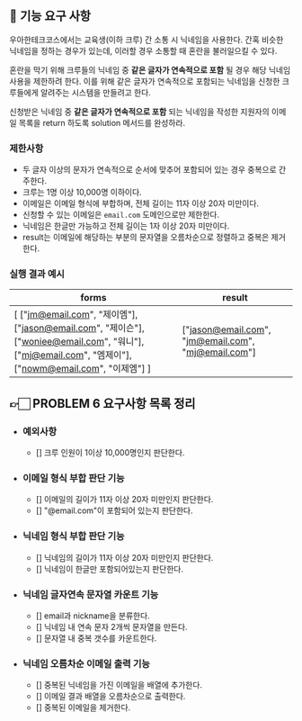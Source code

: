 ## 🚀 기능 요구 사항

우아한테크코스에서는 교육생(이하 크루) 간 소통 시 닉네임을 사용한다. 간혹 비슷한 닉네임을 정하는 경우가 있는데, 이러할 경우 소통할 때 혼란을 불러일으킬 수 있다.

혼란을 막기 위해 크루들의 닉네임 중 **같은 글자가 연속적으로 포함** 될 경우 해당 닉네임 사용을 제한하려 한다. 이를 위해 같은 글자가 연속적으로 포함되는 닉네임을 신청한 크루들에게 알려주는 시스템을 만들려고 한다.


신청받은 닉네임 중 **같은 글자가 연속적으로 포함** 되는 닉네임을 작성한 지원자의 이메일 목록을 return 하도록 solution 메서드를 완성하라.

### 제한사항

- 두 글자 이상의 문자가 연속적으로 순서에 맞추어 포함되어 있는 경우 중복으로 간주한다.
- 크루는 1명 이상 10,000명 이하이다.
- 이메일은 이메일 형식에 부합하며, 전체 길이는 11자 이상 20자 미만이다.
- 신청할 수 있는 이메일은 `email.com` 도메인으로만 제한한다.
- 닉네임은 한글만 가능하고 전체 길이는 1자 이상 20자 미만이다.
- result는 이메일에 해당하는 부분의 문자열을 오름차순으로 정렬하고 중복은 제거한다.

### 실행 결과 예시

| forms | result |
| --- | --- |
| [ ["jm@email.com", "제이엠"], ["jason@email.com", "제이슨"], ["woniee@email.com", "워니"], ["mj@email.com", "엠제이"], ["nowm@email.com", "이제엠"] ] | ["jason@email.com", "jm@email.com", "mj@email.com"] |


## 👉🏻 PROBLEM 6 요구사항 목록 정리

- ### 예외사항
  - [] 크루 인원이 1이상 10,000명인지 판단한다.

- ### 이메일 형식 부합 판단 기능
  - [] 이메일의 길이가 11자 이상 20자 미만인지 판단한다.
  - [] "@email.com"이 포함되어 있는지 판단한다.

- ### 닉네임 형식 부합 판단 기능
  - [] 닉네임의 길이가 11자 이상 20자 미만인지 판단한다.
  - [] 닉네임이 한글만 포함되어있는지 판단한다.

- ### 닉네임 글자연속 문자열 카운트 기능
  - [] email과 nickname을 분류한다.
  - [] 닉네임 내 연속 문자 2개씩 문자열을 만든다.
  - [] 문자열 내 중복 갯수를 카운트한다.

- ### 닉네임 오름차순 이메일 출력 기능
  - [] 중복된 닉네임을 가진 이메일을 배열에 추가한다.
  - [] 이메일 결과 배열을 오름차순으로 출력한다.
  - [] 중복된 이메일을 제거한다.
